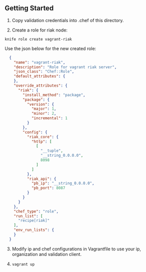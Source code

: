 Getting Started
---------------

1. Copy validation credentials into .chef of this directory.

2. Create a role for riak node:

  ```
  knife role create vagrant-riak
  ```

  Use the json below for the new created role:

  ```json
    {
      "name": "vagrant-riak",
      "description": "Role for vagrant riak server",
      "json_class": "Chef::Role",
      "default_attributes": {
      },
      "override_attributes": {
        "riak": {
          "install_method": "package",
          "package": {
            "version": {
              "major": 1,
              "minor": 2,
              "incremental": 1
            }
          },
          "config": {
            "riak_core": {
              "http": [
                [
                  "__tuple",
                  "__string_0.0.0.0",
                  8098
                ]
              ]
            },
            "riak_api": {
              "pb_ip": "__string_0.0.0.0",
              "pb_port": 8087
            }
          }
        }
      },
      "chef_type": "role",
      "run_list": [
        "recipe[riak]"
      ],
      "env_run_lists": {
      }
    }

  ```

3. Modify ip and chef configurations in Vagrantfile to use your ip, organization and validation client.

4. `vagrant up`
